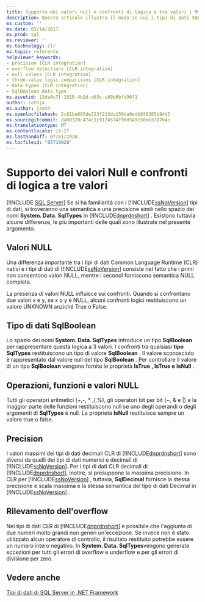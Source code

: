 ```yaml
---
title: Supporto dei valori null e confronti di logica a tre valori | Microsoft Docs
description: Questo articolo illustra il modo in cui i tipi di dati SQL Server differiscono dai tipi di System. Data. SqlTypes nel .NET Framework, che hanno semantica e precisione simili.
ms.custom: ''
ms.date: 03/14/2017
ms.prod: sql
ms.reviewer: ''
ms.technology: clr
ms.topic: reference
helpviewer_keywords:
- precision [CLR integration]
- overflow detections [CLR integration]
- null values [CLR integration]
- three-value logic comparisons [CLR integration]
- data types [CLR integration]
- SqlBoolean data type
ms.assetid: 13da4c7f-1010-4b2d-a63c-c69b6bfd96f1
author: rothja
ms.author: jroth
ms.openlocfilehash: 2c81ba685de223f213da150da0edb930385b84d5
ms.sourcegitcommit: da88320c474c1c9124574f90d549c50ee3387b4c
ms.translationtype: MT
ms.contentlocale: it-IT
ms.lasthandoff: 07/01/2020
ms.locfileid: "85719928"
---
```

# <a name="nullability-and-three-value-logic-comparisons"></a>Supporto dei valori Null e confronti di logica a tre valori
 [!INCLUDE [SQL Server](../../includes/applies-to-version/sqlserver.md)]
  Se si ha familiarità con i [!INCLUDE[ssNoVersion](../../includes/ssnoversion-md.md)] tipi di dati, si troveranno una semantica e una precisione simili nello spazio dei nomi **System. Data. SqlTypes** in [!INCLUDE[dnprdnshort](../../includes/dnprdnshort-md.md)] . Esistono tuttavia alcune differenze, le più importanti delle quali sono illustrate nel presente argomento.  
  
## <a name="null-values"></a>Valori NULL  
 Una differenza importante tra i tipi di dati Common Language Runtime (CLR) nativi e i tipi di dati di [!INCLUDE[ssNoVersion](../../includes/ssnoversion-md.md)] consiste nel fatto che i primi non consentono valori NULL, mentre i secondi forniscono semantica NULL completa.  
  
 La presenza di valori NULL influisce sui confronti. Quando si confrontano due valori x e y, se x o y è NULL, alcuni confronti logici restituiscono un valore UNKNOWN anziché True o False.  
  
## <a name="sqlboolean-data-type"></a>Tipo di dati SqlBoolean  
 Lo spazio dei nomi **System. Data. SqlTypes** introduce un tipo **SqlBoolean** per rappresentare questa logica a 3 valori. I confronti tra qualsiasi **tipo SqlTypes** restituiscono un tipo di valore **SqlBoolean** . Il valore sconosciuto è rappresentato dal valore null del tipo **SqlBoolean** . Per controllare il valore di un tipo **SqlBoolean** vengono fornite le proprietà **IsTrue** **, IsTrue e** **IsNull** .  
  
## <a name="operations-functions-and-null-values"></a>Operazioni, funzioni e valori NULL  
 Tutti gli operatori aritmetici (+,-, \* ,/,%), gli operatori bit per bit (~, & e |) e la maggior parte delle funzioni restituiscono null se uno degli operandi o degli argomenti di **SqlTypes** è null. La proprietà **IsNull** restituisce sempre un valore true o false.  
  
## <a name="precision"></a>Precision  
 I valori massimi dei tipi di dati decimali CLR di [!INCLUDE[dnprdnshort](../../includes/dnprdnshort-md.md)] sono diversi da quelli dei tipi di dati numerici e decimali di [!INCLUDE[ssNoVersion](../../includes/ssnoversion-md.md)]. Per i tipi di dati CLR decimali di [!INCLUDE[dnprdnshort](../../includes/dnprdnshort-md.md)], inoltre, si presuppone la massima precisione. In CLR per [!INCLUDE[ssNoVersion](../../includes/ssnoversion-md.md)] , tuttavia, **SqlDecimal** fornisce la stessa precisione e scala massima e la stessa semantica del tipo di dati Decimal in [!INCLUDE[ssNoVersion](../../includes/ssnoversion-md.md)] .  
  
## <a name="overflow-detection"></a>Rilevamento dell'overflow  
 Nei tipi di dati CLR di [!INCLUDE[dnprdnshort](../../includes/dnprdnshort-md.md)] è possibile che l'aggiunta di due numeri molto grandi non generi un'eccezione. Se invece non è stato utilizzato alcun operatore di controllo, il risultato restituito potrebbe essere un numero intero negativo. In **System. Data. SqlTypes**vengono generate eccezioni per tutti gli errori di overflow e underflow e per gli errori di divisione per zero.  
  
## <a name="see-also"></a>Vedere anche  
 [Tipi di dati di SQL Server in .NET Framework](../../relational-databases/clr-integration-database-objects-types-net-framework/sql-server-data-types-in-the-net-framework.md)  
  
  

